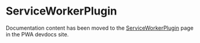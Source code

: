 # ServiceWorkerPlugin

Documentation content has been moved to the [ServiceWorkerPlugin][] page in the PWA devdocs site.

[ServiceWorkerPlugin]: https://developer.adobe.com/commerce/pwa-studio/api/buildpack/webpack/service-worker/
